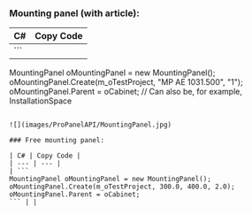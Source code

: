 ### Mounting panel (with article):

| C# | Copy Code |
| --- | --- |
| ``` 
 MountingPanel oMountingPanel = new MountingPanel();
 oMountingPanel.Create(m_oTestProject, "MP AE 1031.500", "1");
 oMountingPanel.Parent = oCabinet; // Can also be, for example, InstallationSpace
 ``` | |

![](images/ProPanelAPI/MountingPanel.jpg)

### Free mounting panel:

| C# | Copy Code |
| --- | --- |
| ``` 
 MountingPanel oMountingPanel = new MountingPanel();
 oMountingPanel.Create(m_oTestProject, 300.0, 400.0, 2.0);
 oMountingPanel.Parent = oCabinet;
 ``` | |

